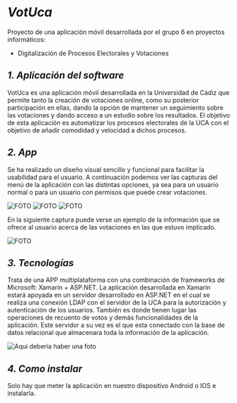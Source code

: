 # *VotUca*

Proyecto de una aplicación móvil desarrollada por el grupo 6 en proyectos informáticos: 
- Digitalización de Procesos Electorales y Votaciones

## *1. Aplicación del software*

VotUca es una aplicación móvil desarrollada en la Universidad de Cádiz que permite tanto la creación de votaciones online, como su posterior participación en ellas, dando la opción de mantener un seguimiento sobre las votaciones y dando acceso a un estudio sobre los resultados. El objetivo de esta aplicación es automatizar los procesos electorales de la UCA con el objetivo de añadir comodidad y velocidad a dichos procesos.

## *2. App*

Se ha realizado un diseño visual sencillo y funcional para facilitar la usabilidad para el usuario. A continuación podemos ver las capturas del menú de la aplicación con las distintas opciones, ya sea para un usuario normal o para un usuario con permisos que puede crear votaciones.

   ![FOTO](https://fotos.subefotos.com/8508537c22ff1495a209ee5e2e386f58o.jpg) ![FOTO](https://fotos.subefotos.com/fd5d21f114e7573fb88bacf35aa59b19o.jpg) ![FOTO](https://fotos.subefotos.com/fd5d21f114e7573fb88bacf35aa59b19o.jpg)

En la siguiente captura puede verse un ejemplo de la información que se ofrece al usuario acerca de las votaciones en las que estuvo implicado.

   ![FOTO](https://fotos.subefotos.com/8fe9627dd0afd856be16b12d489158b6o.jpg)

## *3. Tecnologías*

Trata de una APP multiplataforma con una combinación de frameworks de Microsoft: Xamarin + ASP.NET. La aplicación desarrollada en Xamarin estará apoyada en un servidor desarrollado en ASP.NET en el cual se realiza una conexión LDAP con el servidor de la UCA para la autorización y autenticación de los usuarios. También es donde tienen lugar las operaciones de recuento de votos y demás funcionalidades de la aplicación. Este servidor a su vez es el que esta conectado con la base de datos relacional que almacenara toda la información de la aplicación.

![Aqui deberia haber una foto](https://fotos.subefotos.com/6a93c4f3a6374833b8de7f5d08b4e04do.jpg)

## *4. Como instalar*

Solo hay que meter la aplicación en nuestro dispositivo Android o IOS e instalarla.
